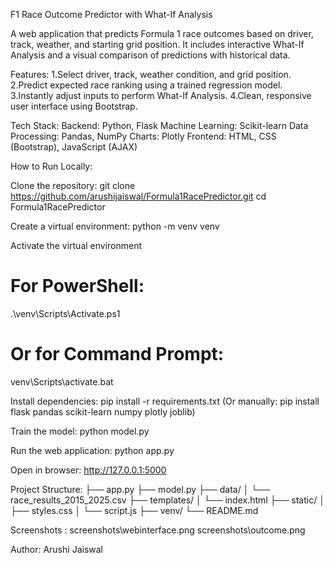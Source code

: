 F1 Race Outcome Predictor with What-If Analysis

A web application that predicts Formula 1 race outcomes based on driver, track, weather, and starting grid position. It includes interactive What-If Analysis and a visual comparison of predictions with historical data.

Features:
1.Select driver, track, weather condition, and grid position.
2.Predict expected race ranking using a trained regression model.
3.Instantly adjust inputs to perform What-If Analysis.
4.Clean, responsive user interface using Bootstrap.

Tech Stack:
Backend: Python, Flask
Machine Learning: Scikit-learn
Data Processing: Pandas, NumPy
Charts: Plotly
Frontend: HTML, CSS (Bootstrap), JavaScript (AJAX)

How to Run Locally:

Clone the repository:
git clone https://github.com/arushijaiswal/Formula1RacePredictor.git
cd Formula1RacePredictor

Create a virtual environment:
python -m venv venv

Activate the virtual environment
# For PowerShell:
.\venv\Scripts\Activate.ps1

# Or for Command Prompt:
venv\Scripts\activate.bat

Install dependencies:
pip install -r requirements.txt
(Or manually: pip install flask pandas scikit-learn numpy plotly joblib)

Train the model:
python model.py

Run the web application:
python app.py

Open in browser:
http://127.0.0.1:5000


Project Structure:
├── app.py
├── model.py
├── data/
│   └── race_results_2015_2025.csv
├── templates/
│   └── index.html
├── static/
│   ├── styles.css
│   └── script.js
├── venv/
└── README.md


Screenshots :
screenshots\webinterface.png
screenshots\outcome.png


Author:
Arushi Jaiswal